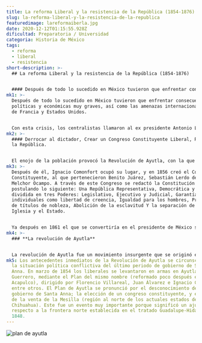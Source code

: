 ```yaml
---
title: La reforma Liberal y la resistencia de la República (1854-1876)
slug: la-reforma-liberal-y-la-resistencia-de-la-republica
featuredimage: lareformaiberla.jpg
date: 2020-12-12T01:15:55.928Z
dificultad: Preparatoria / Universidad
categoria: Historia de México
tags:
  - reforma
  - liberal
  - resistencia
short-description: >-
  ## La reforma Liberal y la resistencia de la República (1854-1876)


  #### Después de todo lo sucedido en México tuvieron que enfrentar consecuencias políticas y económicas muy graves
mk1: >-
  Después de todo lo sucedido en México tuvieron que enfrentar consecuencias
  políticas y económicas muy graves, así como las amenazas internacionales como
  de Francia y Estados Unidos.


  Con esta crisis, los centralistas llamaron al ex presidente Antonio López de Santa Anna en Colombia  donde estaba exiliado desde 1847 después de perder la guerra contra Estados Unidos. Así que en 1853 volvió a tomar el poder, proclamándose como dictador vitalicio y haciéndose llamar Alteza Serenísima. Durante su gobierno, el país perdió otro territorio, pues la Alteza Serenísima vendió el territorio de La Mesilla a Estados Unidos, lo que provocó el enojo de la población y la creación del Plan de Ayutla, que buscaba principalmente tres cosas:
mk2: >-
  #### Derrocar al dictador, Crear un Congreso Constituyente Liberal, Restaurar
  la República.


  El enojo de la población provocó la Revolución de Ayutla, con la que se logró la renuncia de Santa Anna en 1855, y Juan Álvarez se convirtió en el nuevo presidente.
mk3: >-
  Después de él, Ignacio Comonfort ocupó su lugar, y en 1856 creó el Congreso
  Constituyente, al que pertenecieron Benito Juárez, Sebastián Lerdo de Tejada y
  Melchor Ocampo. A través de este Congreso se redactó la Constitución de 1857,
  postulando lo siguiente: Una República Representativa, Democrática y Federal
  dividida en tres Poderes: Legislativo, Ejecutivo y Judicial, Garantías
  individuales como libertad de creencia, Igualdad para los hombres, Prohibición
  de títulos de nobleza, Abolición de la esclavitud Y la separación de la
  Iglesia y el Estado. 


  Ya después en 1861 el que se convertiría en el presidente de México sería Benito Juárez lo tomo en estado de crisis  después de lo sucedido de la guerra de reforma, lo que provoco que suspendieran provisionalmente el pago de la deuda externa por lo que países como Inglaterra, España y Francia hicieron firmar el tratado de Londres que obligaba a México a pagar la deuda
mk4: >-
  ### **La revolución de Ayutla** 


  La revolución de Ayutla fue un movimiento insurgente que se originó en el estado de guerrero en el año 1854  La razón del levantamiento de los surianos fue la inconformidad con la dictadura de Antonio López de Santa Anna, que aprovechando la abolición de la Constitución federal de 1824 gobernaba dictatorialmente con el título de Su Alteza Serenísima  Bajo la presidencia de este último fue promulgada la Constitución de 1857. El período concluye con la renuncia de Comonfort a la presidencia y el inicio de la Guerra de Reforma. Las inconformidades en contra de Santa Anna crecen por la venta de La Mesilla y los liberales encabezados por Juan Álvarez, Tomás Moreno y Florencio Villarreal dieron a conocer el Plan de Ayutla. En él se desconocía a Santa Anna como presidente, se exigía que se revisaran las acciones de este, que se eligiera un presidente provisional y que se creara el congreso constituyente de 1857 que aprobó la Constitución de 1857. Fue también el antecedente político de las Leyes de Reforma.
mk5: Los antecedentes inmediatos de la Revolución de Ayutla se circunscriben en
  la situación política conflictiva del último periodo de gobierno de Santa
  Anna. En marzo de 1854 los liberales se levantaron en armas en Ayutla,
  Guerrero, mediante el Plan del mismo nombre (reformado poco después en
  Acapulco), dirigido por Florencio Villareal, Juan Álvarez e Ignacio Comonfort,
  entre otros. El Plan de Ayutla se pronunció por el desconocimiento del
  gobierno de Santa Anna; la elección de un congreso constituyente, y en contra
  de la venta de la Mesilla (región al norte de los actuales estados de Sonora y
  Chihuahua). Este fue un evento muy importante porque significó un ajuste con
  respecto a la frontera norte establecida en el tratado Guadalupe-Hidalgo de
  1848.
---
```



![plan de ayutla ](/assets/plandeayutla.jpg "plan de ayutla ")